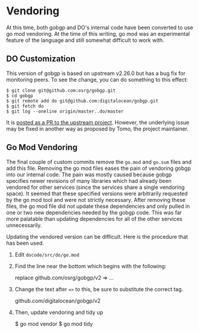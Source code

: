 # Vendoring

At this time, both gobgp and DO's internal code have been converted to use go
mod vendoring. At the time of this writing, go mod was an experimental feature
of the language and still somewhat difficult to work with.

## DO Customization

This version of gobgp is based on upstream v2.26.0 but has a bug fix for
monitoring peers. To see the change, you can do something to this effect:

    $ git clone git@github.com:osrg/gobgp.git
    $ cd gobgp
    $ git remote add do git@github.com:digitalocean/gobgp.git
    $ git fetch do
    $ git log --oneline origin/master..do/master

It is [posted as a PR to the upstream project][upstream-pr]. However, the
underlying issue may be fixed in another way as proposed by Tomo, the project
maintainer.

## Go Mod Vendoring

The final couple of custom commits remove the `go.mod` and `go.sum` files and
add this file. Removing the go mod files eases the pain of vendoring gobgp into
our internal code. The pain was mostly caused because gobgp specifies newer
revisions of many libraries which had already been vendored for other services
(since the services share a single vendoring space). It seemed that these
specified versions were arbitrarily requested by the go mod tool and were not
strictly necessary. After removing these files, the go mod file did not update
these dependencies and only pulled in one or two new dependencies needed by the
gobgp code. This was far more palatable than updating dependencies for all of
the other services unnecessarily.

Updating the vendored version can be difficult. Here is the procedure that has
been used.

1. Edit `docode/src/do/go.mod`
2. Find the line near the bottom which begins with the following:

    replace github.com/osrg/gobgp/v2 => ...

3. Change the text after ` => ` to this, be sure to substitute the correct tag.

    github.com/digitalocean/gobgp/v2 <tag>

4. Then, update vendoring and tidy up

    $ go mod vendor
    $ go mod tidy

[upstream-pr]: https://github.com/osrg/gobgp/pull/2128


